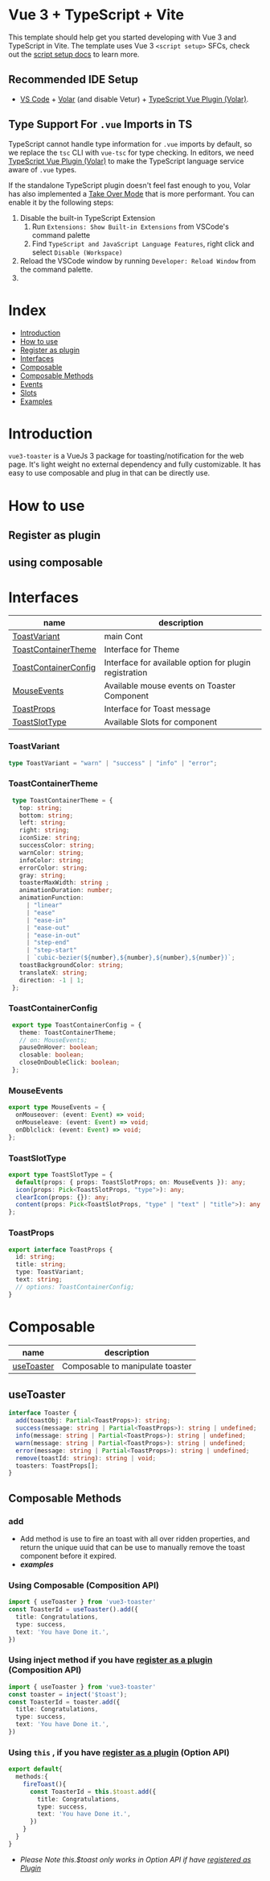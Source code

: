 # Vue 3 + TypeScript + Vite

This template should help get you started developing with Vue 3 and TypeScript in Vite. The template uses Vue 3 `<script setup>` SFCs, check out the [script setup docs](https://v3.vuejs.org/api/sfc-script-setup.html#sfc-script-setup) to learn more.

## Recommended IDE Setup

- [VS Code](https://code.visualstudio.com/) + [Volar](https://marketplace.visualstudio.com/items?itemName=Vue.volar) (and disable Vetur) + [TypeScript Vue Plugin (Volar)](https://marketplace.visualstudio.com/items?itemName=Vue.vscode-typescript-vue-plugin).

## Type Support For `.vue` Imports in TS

TypeScript cannot handle type information for `.vue` imports by default, so we replace the `tsc` CLI with `vue-tsc` for type checking. In editors, we need [TypeScript Vue Plugin (Volar)](https://marketplace.visualstudio.com/items?itemName=Vue.vscode-typescript-vue-plugin) to make the TypeScript language service aware of `.vue` types.

If the standalone TypeScript plugin doesn't feel fast enough to you, Volar has also implemented a [Take Over Mode](https://github.com/johnsoncodehk/volar/discussions/471#discussioncomment-1361669) that is more performant. You can enable it by the following steps:

1. Disable the built-in TypeScript Extension
   1. Run `Extensions: Show Built-in Extensions` from VSCode's command palette
   2. Find `TypeScript and JavaScript Language Features`, right click and select `Disable (Workspace)`
2. Reload the VSCode window by running `Developer: Reload Window` from the command palette.
3. 

# Index

 - [Introduction](#introduction)
 - [How to use](#how-to-use)
 - [Register as plugin](#register-as-plugin)
 - [Interfaces](#interfaces)
 - [Composable](#composable)
 - [Composable Methods](#composable-methods)
 - [Events](#events)
 - [Slots](#slots)
 - [Examples](#examples)

# Introduction
`vue3-toaster` is a VueJs 3 package for toasting/notification for the web page. It's light weight no external dependency and fully customizable. It has easy to use composable and plug in that can be directly use.

# How to use
## Register as plugin
## using composable
  
# Interfaces

|name|description|
|----|-----|
|[ToastVariant](#ToastVariant)| main Cont
|[ToastContainerTheme](#toastcontainertheme)| Interface for Theme
|[ToastContainerConfig](#ToastContainerConfig)| Interface for available option for plugin registration
|[MouseEvents](#MouseEvents)| Available mouse events on Toaster Component
|[ToastProps](#ToastProps)| Interface for Toast message
|[ToastSlotType](#ToastSlotType)| Available Slots for component 

### ToastVariant
```ts
type ToastVariant = "warn" | "success" | "info" | "error";
```
### ToastContainerTheme
```ts
 type ToastContainerTheme = {
   top: string;
   bottom: string;
   left: string;
   right: string;
   iconSize: string;
   successColor: string;
   warnColor: string;
   infoColor: string;
   errorColor: string;
   gray: string;
   toasterMaxWidth: string ;
   animationDuration: number;
   animationFunction:
     | "linear"
     | "ease"
     | "ease-in"
     | "ease-out"
     | "ease-in-out"
     | "step-end"
     | "step-start"
     | `cubic-bezier(${number},${number},${number},${number})`;
   toastBackgroundColor: string;
   translateX: string;
   direction: -1 | 1;
 };

```
### ToastContainerConfig
```ts
 export type ToastContainerConfig = {
   theme: ToastContainerTheme;
   // on: MouseEvents;
   pauseOnHover: boolean;
   closable: boolean;
   closeOnDoubleClick: boolean;
 };

```
### MouseEvents
```ts
export type MouseEvents = {
  onMouseover: (event: Event) => void;
  onMouseleave: (event: Event) => void;
  onDblclick: (event: Event) => void;
};

```
### ToastSlotType
```ts
export type ToastSlotType = {
  default(props: { props: ToastSlotProps; on: MouseEvents }): any;
  icon(props: Pick<ToastSlotProps, "type">): any;
  clearIcon(props: {}): any;
  content(props: Pick<ToastSlotProps, "type" | "text" | "title">): any;
};
```
### ToastProps
```ts
export interface ToastProps {
  id: string;
  title: string;
  type: ToastVariant;
  text: string;
  // options: ToastContainerConfig;
}

```

# Composable

|name|description|
|----|-----|
|[useToaster](toaster-type)| Composable to manipulate toaster

## useToaster
```ts
interface Toaster {
  add(toastObj: Partial<ToastProps>): string;
  success(message: string | Partial<ToastProps>): string | undefined;
  info(message: string | Partial<ToastProps>): string | undefined;
  warn(message: string | Partial<ToastProps>): string | undefined;
  error(message: string | Partial<ToastProps>): string | undefined;
  remove(toastId: string): string | void;
  toasters: ToastProps[];
}
```

## Composable Methods
### add
- Add method is use to fire an toast with all over ridden properties, and return the unique uuid that can be use to manually remove the toast component before it expired.
- ___examples___
### Using Composable (Composition API)
```ts
import { useToaster } from 'vue3-toaster'
const ToasterId = useToaster().add({
  title: Congratulations,
  type: success,
  text: 'You have Done it.',
})
```
### Using inject method if you have [register as a plugin](#register-as-plugin) (Composition API)
```ts
import { useToaster } from 'vue3-toaster'
const toaster = inject('$toast');
const ToasterId = toaster.add({
  title: Congratulations,
  type: success,
  text: 'You have Done it.',
})
```
### Using `this` , if you have [register as a plugin](#register-as-plugin) (Option API)
```ts
export default{
  methods:{
    fireToast(){
      const ToasterId = this.$toast.add({
        title: Congratulations,
        type: success,
        text: 'You have Done it.',
      })
    }
  }
}
```
- _Please Note this.$toast only works in Option API if have [registered as Plugin](#register-as-plugin)_